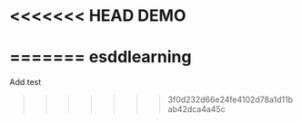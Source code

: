 <<<<<<< HEAD
DEMO
====
=======
esddlearning
=========

Add test
>>>>>>> 3f0d232d66e24fe4102d78a1d11bab42dca4a45c
